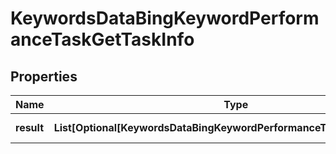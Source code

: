 # KeywordsDataBingKeywordPerformanceTaskGetTaskInfo


## Properties

| Name | Type | Description | Notes |
|------------ | ------------- | ------------- | -------------|
**result** | **List[Optional[KeywordsDataBingKeywordPerformanceTaskGetResultInfo]]** | array of results |[optional]|